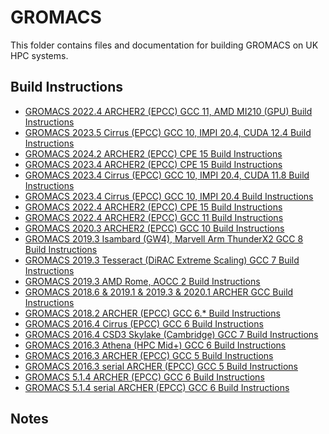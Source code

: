 GROMACS
=======

This folder contains files and documentation for building GROMACS on UK HPC systems.

Build Instructions
------------------

* [GROMACS 2022.4 ARCHER2 (EPCC) GCC 11, AMD MI210 (GPU) Build Instructions](ARCHER2_2022.4_gcc11_MI200.md)
* [GROMACS 2023.5 Cirrus (EPCC) GCC 10, IMPI 20.4, CUDA 12.4 Build Instructions](Cirrus_2023.5_GPU.md)
* [GROMACS 2024.2 ARCHER2 (EPCC) CPE 15 Build Instructions](ARCHER2_2024.2_cpe15.md)
* [GROMACS 2023.4 ARCHER2 (EPCC) CPE 15 Build Instructions](ARCHER2_2023.4_cpe15.md)
* [GROMACS 2023.4 Cirrus (EPCC) GCC 10, IMPI 20.4, CUDA 11.8 Build Instructions](Cirrus_2023.4_GPU.md)
* [GROMACS 2023.4 Cirrus (EPCC) GCC 10, IMPI 20.4 Build Instructions](Cirrus_2023.4.md)
* [GROMACS 2022.4 ARCHER2 (EPCC) CPE 15 Build Instructions](ARCHER2_2022.4_cpe15.md)
* [GROMACS 2022.4 ARCHER2 (EPCC) GCC 11 Build Instructions](ARCHER2_2022.4_gcc11.md)
* [GROMACS 2020.3 ARCHER2 (EPCC) GCC 10 Build Instructions](ARCHER2_2020.3_gcc10.md)
* [GROMACS 2019.3 Isambard (GW4), Marvell Arm ThunderX2 GCC 8 Build Instructions](Isambard_2019.3_gcc8.md)
* [GROMACS 2019.3 Tesseract (DiRAC Extreme Scaling) GCC 7 Build Instructions](Tesseract_2019.3_gcc7.md)
* [GROMACS 2019.3 AMD Rome, AOCC 2 Build Instructions](AMD_Rome_2019.3_aocc2.md)
* [GROMACS 2018.6 & 2019.1 & 2019.3 & 2020.1 ARCHER GCC Build Instructions](ARCHER_2018.6_gcc6_ivybrg.md)
* [GROMACS 2018.2 ARCHER (EPCC) GCC 6.* Build Instructions](ARCHER_2018.2_gcc6_ivybrg.md)
* [GROMACS 2016.4 Cirrus (EPCC) GCC 6 Build Instructions](Cirrus_2016.3_gcc6.md)
* [GROMACS 2016.4 CSD3 Skylake (Cambridge) GCC 7 Build Instructions](CSD3Skylake_2016.4_gcc7.md)
* [GROMACS 2016.3 Athena (HPC Mid+) GCC 6 Build Instructions](Athena_2016.3_gcc6.md)
* [GROMACS 2016.3 ARCHER (EPCC) GCC 5 Build Instructions](ARCHER_2016.3_gcc5_ivybrg.md)
* [GROMACS 2016.3 serial ARCHER (EPCC) GCC 5 Build Instructions](ARCHER_2016.3_gcc5_serial_x86-64.md)
* [GROMACS 5.1.4 ARCHER (EPCC) GCC 6 Build Instructions](ARCHER_5.1.4_gcc6_ivybrg.md)
* [GROMACS 5.1.4 serial ARCHER (EPCC) GCC 6 Build Instructions](ARCHER_5.1.4_gcc6_serial_x86-64.md)

Notes
-----

